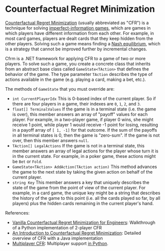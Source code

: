 # Counterfactual Regret Minimization

[Counterfactual Regret Minimization](https://www.quora.com/What-is-an-intuitive-explanation-of-counterfactual-regret-minimization) (usually abbreviated as "CFR") is a technique for solving [imperfect-information games](https://en.wikipedia.org/wiki/Perfect_information), which are games in which players have different information from each other. For example, in most card games, players are dealt cards that they keep hidden from the other players. Solving such a game means finding a [Nash equilibrium](https://en.wikipedia.org/wiki/Nash_equilibrium), which is a strategy that cannot be improved further by incremental changes.

Cfrm is a .NET framework for applying CFR to a game of two or more players. To solve such a game, you create a concrete class that inherits from an abstract base class called `GameState<TAction>` that defines the behavior of the game. The type parameter `TAction` describes the type of actions available in the game (e.g. playing a card, making a bet, etc.).

The methods of `GameState` that you must override are:
* `int CurrentPlayerIdx`
This is 0-based index of the current player. So if there are four players in a game, their indexes are `0`, `1`, `2`, and `3`.
* `float[] TerminalValues`
If the game is in a terminal state (i.e. the game is over), this member answers an array of "payoff" values for each player. For example, in a two-player game, if player 0 wins, she might receive 1 point, while player 1 would receive -1 point for losing, resulting in a payoff array of `[ 1, -1]` for that outcome. If the sum of the payoffs in all terminal states is 0, then the game is "zero-sum". If the game is not over, then this member answers `null`.
* `TAction[] LegalActions`
If the game is not in a terminal state, this member answers an array of legal actions for the player whose turn it is in the current state. For example, in a poker game, these actions might be `Bet` or `Fold`.
* `GameState<TAction> AddAction(TAction action)`
This method advances the game to the next state by taking the given action on behalf of the current player.
* `string Key`
This member answers a key that uniquely describes the state of the game from the point of view of the current player. For example, in a card game, the unique key might be a string that describes the history of the game to this point (i.e. all the cards played so far, by all players) plus the hidden cards remaining in the current player's hand.

References:
* [Vanilla Counterfactual Regret Minimization for Engineers](https://justinsermeno.com/posts/cfr/): Walkthrough of a Python implementation of 2-player CFR
* [An Introduction to Counterfactual Regret Minimization](http://modelai.gettysburg.edu/2013/cfr/): Detailed overview of CFR with a Java implementation
* [Multiplayer CFR](https://medium.com/ai-in-plain-english/building-a-poker-ai-part-7-exploitability-multiplayer-cfr-and-3-player-kuhn-poker-25f313bf83cf): Multiplayer support [in Python](https://github.com/tt293/medium-poker-ai/blob/master/part_7/multiplayer_kuhn_poker_cfr.py).
<!--stackedit_data:
eyJoaXN0b3J5IjpbLTIwNzY0MTExMDEsMTA0MDcxODcxM119
-->